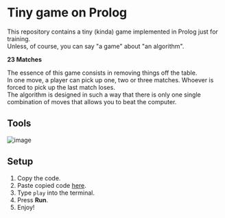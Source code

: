 # Tiny game on Prolog

This repository contains a tiny (kinda) game implemented in Prolog just for training.    
Unless, of course, you can say "a game" about "an algorithm".

**23 Matches**

The essence of this game consists in removing things off the table.    
In one move, a player can pick up one, two or three matches. Whoever is forced to pick up the last match loses.    
The algorithm is designed in such a way that there is only one single combination of moves that allows you to beat the computer.

## Tools

![image](https://custom-icon-badges.herokuapp.com/badge/Prolog-114477?style=for-the-badge&logo=swi-prolog&logoColor=white)

## Setup

1. Copy the code.
2. Paste copied code [here](https://swish.swi-prolog.org/).
3. Type `play` into the terminal.
4. Press **Run**.
5. Enjoy!

